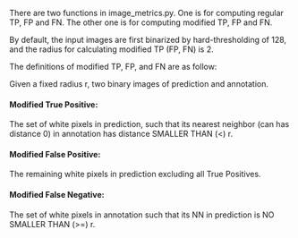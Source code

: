 There are two functions in image_metrics.py. One is for computing regular TP, FP and FN. The other one is for computing modified TP, FP and FN.

By default, the input images are first binarized by hard-thresholding of 128, and the radius for calculating modified TP (FP, FN) is 2.

The definitions of modified TP, FP, and FN are as follow:

Given a fixed radius r, two binary images of prediction and annotation.

#### Modified True Positive: 
The set of white pixels in prediction, such that its nearest neighbor (can has distance 0) in annotation has distance SMALLER THAN (<) r.

#### Modified False Positive: 
The remaining white pixels in prediction excluding all True Positives.

#### Modified False Negative: 
The set of white pixels in annotation such that its NN in prediction is NO SMALLER THAN (>=) r.
